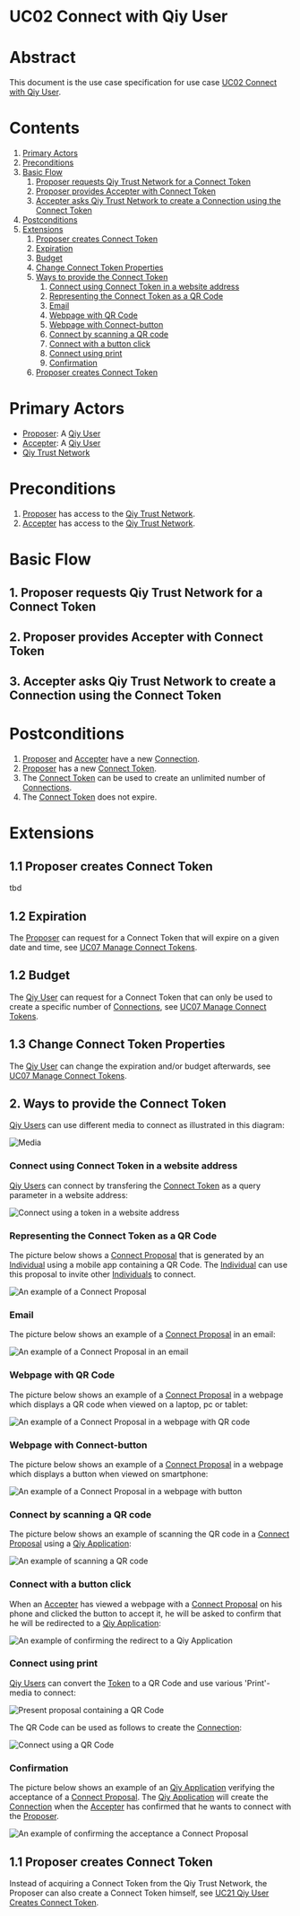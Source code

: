 # UC02 Connect with Qiy User

# Abstract

This document is the use case specification for use case [UC02 Connect with Qiy User](UC02%20Connect%20with%20Qiy%20User.md).

# Contents


1. [Primary Actors](#primary-actors)
1. [Preconditions](#preconditions)
1. [Basic Flow](#basic-flow)
	1. [Proposer requests Qiy Trust Network for a Connect Token](#1-proposer-requests-qiy-trust-network-for-a-connect-token)
	1. [Proposer provides Accepter with Connect Token](#2-proposer-provides-accepter-with-connect-token)
	1. [Accepter asks Qiy Trust Network to create a Connection using the Connect Token](#3-accepter-asks-qiy-trust-network-to-create-a-connection-using-the-connect-token)
1. [Postconditions](#postconditions)
1. [Extensions](#extensions)
	1. [Proposer creates Connect Token](#11-proposer-creates-connect-token)
	1. [Expiration](#12-expiration)
	1. [Budget](#12-budget)
	1. [Change Connect Token Properties](#13-change-connect-token-properties)
	1. [Ways to provide the Connect Token](#2-ways-to-provide-the-connect-token)
		1. [Connect using Connect Token in a website address](#connect-using-connect-token-in-a-website-address)
		1. [Representing the Connect Token as a QR Code](#representing-the-connect-token-as-a-qr-code)
		1. [Email](#email)
		1. [Webpage with QR Code](#webpage-with-qr-code)
		1. [Webpage with Connect-button](#webpage-with-connect-button)
		1. [Connect by scanning a QR code](#connect-by-scanning-a-qr-code)
		1. [Connect with a button click](#connect-with-a-button-click)
		1. [Connect using print](#connect-using-print)
		1. [Confirmation](#confirmation)
	1. [Proposer creates Connect Token](#11-proposer-creates-connect-token)

# Primary Actors

* [Proposer](../Definitions.md.md#proposer): A [Qiy User](../Definitions.md.md#qiy-user) 
* [Accepter](../Definitions.md.md#accepter): A [Qiy User](../Definitions.md.md#qiy-user)
* [Qiy Trust Network](../Definitions.md.md#qiy-trust-network)

# Preconditions

1. [Proposer](../Definitions.md.md#proposer) has access to the [Qiy Trust Network](../Definitions.md.md#qiy-trust-network).
1. [Accepter](../Definitions.md.md#accepter) has access to the [Qiy Trust Network](../Definitions.md.md#qiy-trust-network).

# Basic Flow

## 1. Proposer requests Qiy Trust Network for a Connect Token
## 2. Proposer provides Accepter with Connect Token
## 3. Accepter asks Qiy Trust Network to create a Connection using the Connect Token

# Postconditions

1. [Proposer](../Definitions.md.md#proposer) and [Accepter](../Definitions.md.md#accepter) have a new [Connection](../Definitions.md.md#connection).
1. [Proposer](../Definitions.md.md#proposer) has a new [Connect Token](../Definitions.md.md#connect-token).
1. The [Connect Token](../Definitions.md.md#connect-token) can be used to create an unlimited number of [Connections](../Definitions.md.md#connection).
1. The [Connect Token](../Definitions.md.md#connect-token) does not expire.

# Extensions

## 1.1 Proposer creates Connect Token

tbd

## 1.2 Expiration


The [Proposer](../Definitions.md.md#proposer) can request for a Connect Token that will expire on a given date and time, see [UC07 Manage Connect Tokens](UC07%20Manage%20Connect%20Tokens.md).

## 1.2 Budget

The [Qiy User](../Definitions.md.md#qiy-user) can request for a Connect Token that can only be used to create a specific number of [Connections](../Definitions.md.md#connection), see [UC07 Manage Connect Tokens](UC07%20Manage%20Connect%20Tokens.md).

## 1.3 Change Connect Token Properties

The [Qiy User](../Definitions.md.md#qiy-user) can change the expiration and/or budget afterwards, see [UC07 Manage Connect Tokens](UC07%20Manage%20Connect%20Tokens.md).


## 2. Ways to provide the Connect Token
[Qiy Users](../Definitions.md.md#qiy-user) can use different media to connect as illustrated in this diagram:

![Media](./images/Connect.png)

 
### Connect using Connect Token in a website address
[Qiy Users](../Definitions.md.md#qiy-user) can connect by transfering the [Connect Token](../Definitions.md.md#connect-token) as a query parameter in a website address:
 
![Connect using a token in a website address](../images/connect-using-a-token-in-a-website-address.png)

### Representing the Connect Token as a QR Code

The picture below shows a [Connect Proposal](../Definitions.md.md#connect-proposal) that is generated by an [Individual](../Definitions.md.md#individual) using a mobile app containing a QR Code.
The [Individual](../Definitions.md.md#individual) can use this proposal to invite other [Individuals](../Definitions.md.md#individual) to connect.

![An example of a Connect Proposal](../images/example--connect-proposal--qr-code-on-phone.PNG)

### Email
The picture below shows an example of a [Connect Proposal](../Definitions.md.md#connect-proposal) in an email:

![An example of a Connect Proposal in an email](../images/example--connect-proposal--email.PNG)

### Webpage with QR Code
The picture below shows an example of a [Connect Proposal](../Definitions.md.md#connect-proposal) in a webpage which displays a QR code when viewed on a laptop, pc or tablet:

![An example of a Connect Proposal in a webpage with QR code](../images/example--connect-proposal--webpage-laptop-pc-tablet.PNG)

### Webpage with Connect-button
The picture below shows an example of a [Connect Proposal](../Definitions.md.md#connect-proposal) in a webpage which displays a button when viewed on smartphone:

![An example of a Connect Proposal in a webpage with button](../images/example--connect-proposal--webpage-phone.PNG)

### Connect by scanning a QR code

The picture below shows an example of scanning the QR code in a [Connect Proposal](../Definitions.md.md#connect-proposal) using a [Qiy Application](../Definitions.md.md#qiy-application):

![An example of scanning a QR code](../images/example--connect-proposal--scan-qr-code.PNG)

### Connect with a button click

When an [Accepter](../Definitions.md.md#accepter) has viewed a webpage with a [Connect Proposal](../Definitions.md.md#connect-proposal) on his phone and clicked the button to accept it, he will be asked to confirm that he will be redirected to a [Qiy Application](../Definitions.md.md#qiy-application):

![An example of confirming the redirect to a Qiy Application](../images/example--connect-proposal--after-the-button-click.PNG)

### Connect using print

[Qiy Users](../Definitions.md.md#qiy-user) can convert the [Token](../Definitions.md.md#token) to a QR Code and use various 'Print'-media to connect:

![Present proposal containing a QR Code](../images/present-proposal-containing-a-qr-code.png)


The QR Code can be used as follows to create the [Connection](../Definitions.md.md#connection):
 
![Connect using a QR Code](../images/connect-using-a-qr-code.png)
 

### Confirmation

The picture below shows an example of an [Qiy Application](../Definitions.md.md#qiy-application) verifying the acceptance of a [Connect Proposal](../Definitions.md.md#connect-proposal).
The [Qiy Application](../Definitions.md.md#qiy-application) will create the [Connection](../Definitions.md.md#connection) when the [Accepter](../Definitions.md.md#accepter) has confirmed that he wants to connect with the [Proposer](../Definitions.md.md#proposer).

![An example of confirming the acceptance a Connect Proposal](../images/example--connect-proposal--verify.PNG)

## 1.1 Proposer creates Connect Token

Instead of acquiring a Connect Token from the Qiy Trust Network, the Proposer can also create a Connect Token himself, see [UC21 Qiy User Creates Connect Token](UC21%20Qiy%20User%20Creates%20Connect%20Token.md).
